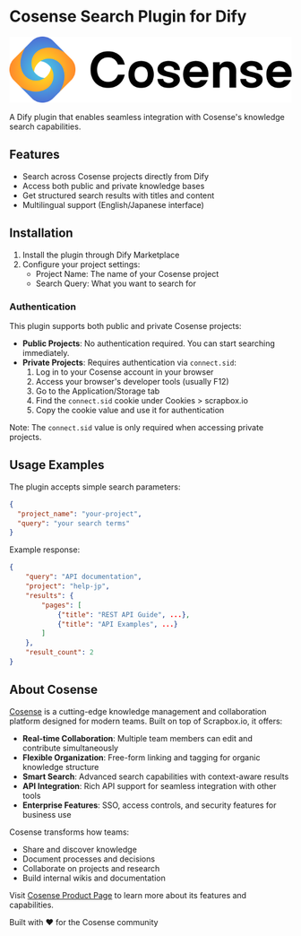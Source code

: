 # Cosense Search Plugin for Dify

![Cosense Banner](./_assets/cosense-banner.png)

A Dify plugin that enables seamless integration with Cosense's knowledge search capabilities.

## Features

- Search across Cosense projects directly from Dify
- Access both public and private knowledge bases
- Get structured search results with titles and content
- Multilingual support (English/Japanese interface)

## Installation

1. Install the plugin through Dify Marketplace
2. Configure your project settings:
   - Project Name: The name of your Cosense project
   - Search Query: What you want to search for

### Authentication

This plugin supports both public and private Cosense projects:

- **Public Projects**: No authentication required. You can start searching immediately.
- **Private Projects**: Requires authentication via `connect.sid`:
  1. Log in to your Cosense account in your browser
  2. Access your browser's developer tools (usually F12)
  3. Go to the Application/Storage tab
  4. Find the `connect.sid` cookie under Cookies > scrapbox.io
  5. Copy the cookie value and use it for authentication

Note: The `connect.sid` value is only required when accessing private projects.

## Usage Examples

The plugin accepts simple search parameters:

```json
{
  "project_name": "your-project",
  "query": "your search terms"
}
```

Example response:

```json
{
    "query": "API documentation",
    "project": "help-jp",
    "results": {
        "pages": [
            {"title": "REST API Guide", ...},
            {"title": "API Examples", ...}
        ]
    },
    "result_count": 2
}
```

## About Cosense

[Cosense](https://cosen.se/product) is a cutting-edge knowledge management and collaboration platform designed for modern teams. Built on top of Scrapbox.io, it offers:

- **Real-time Collaboration**: Multiple team members can edit and contribute simultaneously
- **Flexible Organization**: Free-form linking and tagging for organic knowledge structure
- **Smart Search**: Advanced search capabilities with context-aware results
- **API Integration**: Rich API support for seamless integration with other tools
- **Enterprise Features**: SSO, access controls, and security features for business use

Cosense transforms how teams:
- Share and discover knowledge
- Document processes and decisions
- Collaborate on projects and research
- Build internal wikis and documentation

Visit [Cosense Product Page](https://cosen.se/product) to learn more about its features and capabilities.

Built with ❤️ for the Cosense community
